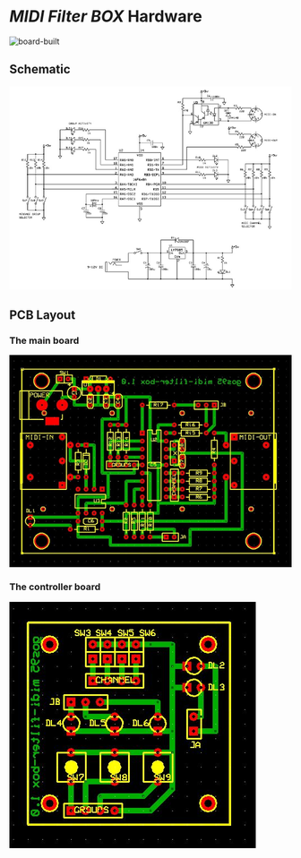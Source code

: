# *MIDI Filter BOX* Hardware

![board-built](midi-filter-box_built.jpg)


## Schematic
![board-schematic](midi-filter-box_sch.jpg)


## PCB Layout

### The main board
![board-pcb](midi-filter-box_pcb_a.jpg)

### The controller board
![board-pcb](midi-filter-box_pcb_b.jpg)